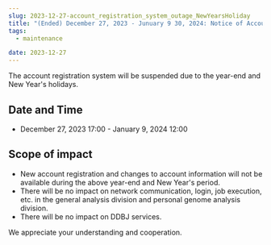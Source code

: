 ```yaml
---
slug: 2023-12-27-account_registration_system_outage_NewYearsHoliday
title: "(Ended) December 27, 2023 - Junuary 9 30, 2024: Notice of Account Registration System Outage from December 27 to January 9"
tags:
  - maintenance

date: 2023-12-27
---
```





The account registration system will be suspended due to the year-end and New Year's holidays.

<!-- truncate -->

## Date and Time
- December 27, 2023 17:00 - January 9, 2024 12:00

## Scope of impact
- New account registration and changes to account information will not be available during the above year-end and New Year's period.
- There will be no impact on network communication, login, job execution, etc. in the general analysis division and personal genome analysis division.
- There will be no impact on DDBJ services.

We appreciate your understanding and cooperation.
